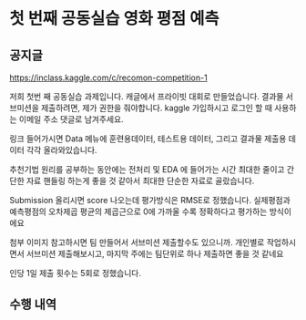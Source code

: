 # 첫 번째 공동실습 영화 평점 예측
## 공지글
https://inclass.kaggle.com/c/recomon-competition-1
 
저희 첫번 째 공동실습 과제입니다. 캐글에서 프라이빗 대회로 만들었습니다.
결과물 서브미션을 제출하려면, 제가 권한을 줘야합니다.
kaggle 가입하시고 로그인 할 때 사용하는 이메일 주소 댓글로 남겨주세요. 
 
링크 들어가시면 Data 메뉴에 훈련용데이터, 테스트용 데이터,
그리고 결과물 제출용 데이터 각각 올라와있습니다.
 
추천기법 원리를 공부하는 동안에는 전처리 및 EDA 에 들어가는 시간 최대한 줄이고 
간단한 자료 핸들링 하는게 좋을 것 같아서 최대한 단순한 자료로 골랐습니다.
 
Submission 올리시면 score 나오는데 평가방식은 RMSE로 정했습니다.
실제평점과 예측평점의 오차제곱 평균의 제곱근으로 0에 가까울 수록 정확하다고 평가하는 방식이에요
 
첨부 이미지 참고하시면 팀 만들어서 서브미션 제출할수도 있으니까.
개인별로 작업하시면서 서브미션 제출해보시고, 마지막 주에는 팀단위로 하나 제출하면 좋을 것 같네요
 
인당 1일 제출 횟수는 5회로 정했습니다.

## 수행 내역
